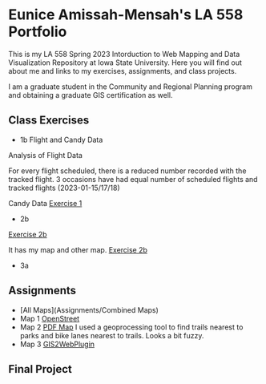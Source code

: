 # Eunice Amissah-Mensah's LA 558 Portfolio
This is my LA 558 Spring 2023 Intorduction to Web Mapping and Data Visualization Repository at Iowa State University. Here you will find out about me and links to my exercises, assignments, and class projects.

I am a graduate student in the Community and Regional Planning program and obtaining a graduate GIS certification as well.

## Class Exercises
- 1b Flight and Candy Data

Analysis of Flight Data 

For every flight scheduled, there is a reduced number recorded with the tracked flight. 3 occasions have had equal number of scheduled flights and tracked flights (2023-01-15/17/18) 

Candy Data [Exercise 1](candyobservation1_EAM.jpg)

- 2b

[Exercise 2b](Exercises/map2bex.jpg)

It has my map and other map. [Exercise 2b](Exercises/map2bex_2.md)

 - 3a
## Assignments
- [All Maps](Assignments/Combined Maps)
- Map 1 [OpenStreet](https://www.openstreetmap.org/?mlat=38.9353&mlon=-95.2154#map=16/38.9353/-95.2154&layers=N)
- Map 2 [PDF Map](Assignments/Assign3a_Eunice.pdf) I used a geoprocessing tool to find trails nearest to parks and bike lanes nearest to trails. Looks a bit fuzzy.
- Map 3 [GIS2WebPlugin](Assignments/CVAqgis2web/index.html)
## Final Project
